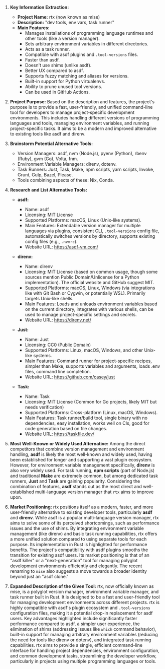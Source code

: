 1.  **Key Information Extraction:**
    *   **Project Name:** rtx (now known as mise)
    *   **Description:** "dev tools, env vars, task runner"
    *   **Main Features:**
        *   Manages installations of programming language runtimes and other tools (like a version manager).
        *   Sets arbitrary environment variables in different directories.
        *   Acts as a task runner.
        *   Compatible with asdf plugins and `.tool-versions` files.
        *   Faster than asdf.
        *   Doesn't use shims (unlike asdf).
        *   Better UX compared to asdf.
        *   Supports fuzzy matching and aliases for versions.
        *   Built-in support for Python virtualenvs.
        *   Ability to prune unused tool versions.
        *   Can be used in GitHub Actions.

2.  **Project Purpose:**
    Based on the description and features, the project's purpose is to provide a fast, user-friendly, and unified command-line tool for developers to manage project-specific development environments. This includes handling different versions of programming languages and tools, managing environment variables, and running project-specific tasks. It aims to be a modern and improved alternative to existing tools like asdf and direnv.

3.  **Brainstorm Potential Alternative Tools:**
    *   Version Managers: asdf, nvm (Node.js), pyenv (Python), rbenv (Ruby), gvm (Go), Volta, fnm.
    *   Environment Variable Managers: direnv, dotenv.
    *   Task Runners: Just, Task, Make, npm scripts, yarn scripts, Invoke, Grunt, Gulp, Bazel, Please.
    *   Tools combining aspects of these: Nix, Conda.

4.  **Research and List Alternative Tools:**

    *   **asdf:**
        *   Name: asdf
        *   Licensing: MIT License
        *   Supported Platforms: macOS, Linux (Unix-like systems).
        *   Main Features: Extendable version manager for multiple languages via plugins, consistent CLI, `.tool-versions` config file, automatically switches versions by directory, supports existing config files (e.g., `.nvmrc`).
        *   Website URL: https://asdf-vm.com/

    *   **direnv:**
        *   Name: direnv
        *   Licensing: MIT License (based on common usage, though some sources mention Public Domain/Unlicense for a Python implementation). The official website and GitHub suggest MIT.
        *   Supported Platforms: macOS, Linux, Windows (via integrations like with Git Bash or Cygwin, or potentially WSL). Primarily targets Unix-like shells.
        *   Main Features: Loads and unloads environment variables based on the current directory, integrates with various shells, can be used to manage project-specific settings and secrets.
        *   Website URL: https://direnv.net/

    *   **Just:**
        *   Name: Just
        *   Licensing: CC0 (Public Domain)
        *   Supported Platforms: Linux, macOS, Windows, and other Unix-like systems.
        *   Main Features: Command runner for project-specific recipes, simpler than Make, supports variables and arguments, loads .env files, command line completion.
        *   Website URL: https://github.com/casey/just

    *   **Task:**
        *   Name: Task
        *   Licensing: MIT License (Common for Go projects, likely MIT but needs verification)
        *   Supported Platforms: Cross-platform (Linux, macOS, Windows).
        *   Main Features: Task runner/build tool, single binary with no dependencies, easy installation, works well on CIs, good for code generation based on file changes.
        *   Website URL: https://taskfile.dev/

5.  **Most Well-Known or Widely Used Alternative:**
    Among the direct competitors that combine version management and environment handling, **asdf** is likely the most well-known and widely used, having been established for longer and supporting a vast plugin ecosystem. However, for environment variable management specifically, **direnv** is also very widely used. For task running, **npm scripts** (part of Node.js) and traditional **Make** are extremely common, but among dedicated task runners, **Just** and **Task** are gaining popularity. Considering the combination of features, **asdf** stands out as the most direct and well-established multi-language version manager that `rtx` aims to improve upon.

6.  **Market Positioning:**
    rtx positions itself as a modern, faster, and more user-friendly alternative to existing developer tools, particularly **asdf** and **direnv**. While asdf is a popular multi-language version manager, rtx aims to solve some of its perceived shortcomings, such as performance issues and the use of shims. By integrating environment variable management (like direnv) and basic task running capabilities, rtx offers a more unified solution compared to using separate tools for each purpose. Its implementation in Rust is highlighted for performance benefits. The project's compatibility with asdf plugins smooths the transition for existing asdf users. Its market positioning is that of an "asdf killer" or a "next-generation" tool for managing polyglot development environments efficiently and elegantly. The recent renaming to `mise` also suggests a move towards a broader identity beyond just an "asdf clone."

7.  **Expanded Description of the Given Tool:**
    rtx, now officially known as mise, is a polyglot version manager, environment variable manager, and task runner built in Rust. It is designed to be a fast and user-friendly tool for managing development environments across different projects. rtx is highly compatible with asdf's plugin ecosystem and `.tool-versions` configuration files, making it a potential drop-in replacement for asdf users. Key advantages highlighted include significantly faster performance compared to asdf, a simpler user experience, the elimination of shims (addressing issues like `which` command behavior), built-in support for managing arbitrary environment variables (reducing the need for tools like direnv or dotenv), and integrated task running capabilities. rtx aims to provide a single, efficient command-line interface for handling project dependencies, environment configuration, and common development tasks, streamlining the developer workflow, particularly in projects using multiple programming languages or tools.